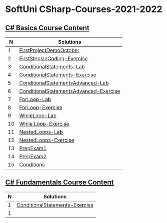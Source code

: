 # SoftUni CSharp-Courses-2021-2022

## [C# Basics Course Content](./C%23%20Basics)


| N | Solutions                 |
|---|---------------------------|
| 1 | [FirstProjectDemoOctober](./C%23%20Basics/FirstProjectDemoOctober) |
| 2 | [FirstStepsInCoding-Exercise](./C%23%20Basics/FirstStepsInCoding-Exercise) |
| 3 | [ConditionalStatements-Lab](./C%23%20Basics/ConditionalStatements-Lab) |
| 4 | [ConditionalStatements-Exercise](./C%23%20Basics/ConditionalStatements-Exercise) |
| 5 | [ConditionalStatementsAdvanced-Lab](./C%23%20Basics/ConditionalStatementsAdvanced-Lab) |
| 6 | [ConditionalStatementsAdvanced-Exercise](./C%23%20Basics/ConditionalStatementsAdvanced-Exercise) |
| 7 | [ForLoop-Lab](./C%23%20Basics/ForLoop-Lab) |
| 8 | [ForLoop-Exercise](./C%23%20Basics/ForLoop-Exercise) |
| 9 | [WhileLoop-Lab](./C%23%20Basics/WhileLoop-Lab) |
| 10 | [While Loop-Exercise](./C%23%20Basics/WhileLoop-Exercise) |
| 11 | [NestedLoops-Lab](./C%23%20Basics/NestedLoops-Lab) |
| 12 | [NestedLoops-Exercise](./C%23%20Basics/NestedLoops-Exercise) |
| 13 | [PrepExam1](./C%23%20Basics/PrepExam1) |
| 14 | [PrepExam2](./C%23%20Basics/PrepExam2) |
| 15 | [Conditions](./C%23%20Basics/Conditions) |


## [C# Fundamentals Course Content](./C%23%20Programming%20Fundamentals)


| N | Solutions                 |
|---|---------------------------|
| 1 | [ConditionalStatements-Exercise](./C%23%20Programming%20Fundamentals/ConditionalStatements-Exercise) |
| 1 | [](./C%23%20Programming%20Fundamentals/) |
